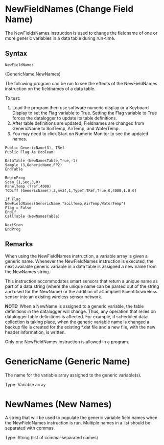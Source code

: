 # NewFieldNames (Change Field Name)

The NewFieldsNames instruction is used to change the fieldname of one or more generic variables in a data table during run-time.

## Syntax

```
NewFieldNames
```

(GenericName,NewNames)

The following program can be run to see the effects of the NewFieldNames instruction on the fieldnames of a data table.

To test:

1. Load the program then use software numeric display or a Keyboard Display to set the Flag variable to True. Setting the Flag variable to True forces the datalogger to update its table definitions.
2. After table definitions are updated, Fieldnames are changed from GenericName to SoilTemp, AirTemp, and WaterTemp.
3. You may need to click Start on Numeric Monitor to see the updated names.

```
Public GenericName(3), TRef
Public Flag As Boolean

DataTable (NewNamesTable,True,-1)
Sample (3,GenericName,FP2)
EndTable

BeginProg
Scan (1,Sec,3,0)
PanelTemp (Tref,4000)
TCDiff (GenericName(),3,mv34,1,TypeT,TRef,True,0,4000,1.0,0)

If Flag
NewFieldNames(GenericName,"SoilTemp,AirTemp,WaterTemp")
Flag = False
EndIf
CallTable (NewNamesTable)

NextScan
EndProg
```

## Remarks

When using the NewFieldNames instruction, a variable array is given a generic name. Whenever the NewFieldNames instruction is executed, the next available generic variable in a data table is assigned a new name from the NewNames string.

This instruction accommodates smart sensors that return a unique name as part of a data string (where the unique name can be parsed out of the string and used for the NewName) or the addition of aCampbell Scientificwireless sensor into an existing wireless sensor network.

**NOTE:** When a NewName is assigned to a generic variable, the table definitions in the datalogger will change. Thus, any operation that relies on datalogger table definitions is affected. For example, if scheduled data collection is taking place, when the generic variable name is changed a backup file is created for the existing \*.dat file and a new file, with the new header information, is written.

Only one NewFieldNames instruction is allowed in a program.

# GenericName (Generic Name)

The name for the variable array assigned to the generic variable(s).

Type: Variable array

# NewNames (New Names)

A string that will be used to populate the generic variable field names when the NewFieldNames instruction is run. Multiple names in a list should be separated with commas.

Type: String (list of comma-separated names)

